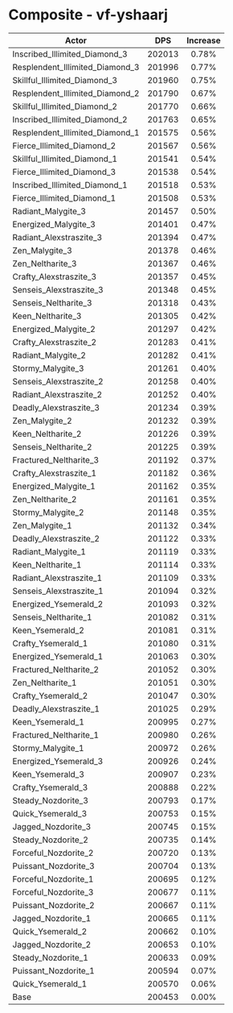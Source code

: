 # Composite - vf-yshaarj
| Actor | DPS | Increase |
|---|:---:|:---:|
|Inscribed_Illimited_Diamond_3|202013|0.78%|
|Resplendent_Illimited_Diamond_3|201996|0.77%|
|Skillful_Illimited_Diamond_3|201960|0.75%|
|Resplendent_Illimited_Diamond_2|201790|0.67%|
|Skillful_Illimited_Diamond_2|201770|0.66%|
|Inscribed_Illimited_Diamond_2|201763|0.65%|
|Resplendent_Illimited_Diamond_1|201575|0.56%|
|Fierce_Illimited_Diamond_2|201567|0.56%|
|Skillful_Illimited_Diamond_1|201541|0.54%|
|Fierce_Illimited_Diamond_3|201538|0.54%|
|Inscribed_Illimited_Diamond_1|201518|0.53%|
|Fierce_Illimited_Diamond_1|201508|0.53%|
|Radiant_Malygite_3|201457|0.50%|
|Energized_Malygite_3|201401|0.47%|
|Radiant_Alexstraszite_3|201394|0.47%|
|Zen_Malygite_3|201378|0.46%|
|Zen_Neltharite_3|201367|0.46%|
|Crafty_Alexstraszite_3|201357|0.45%|
|Senseis_Alexstraszite_3|201348|0.45%|
|Senseis_Neltharite_3|201318|0.43%|
|Keen_Neltharite_3|201305|0.42%|
|Energized_Malygite_2|201297|0.42%|
|Crafty_Alexstraszite_2|201283|0.41%|
|Radiant_Malygite_2|201282|0.41%|
|Stormy_Malygite_3|201261|0.40%|
|Senseis_Alexstraszite_2|201258|0.40%|
|Radiant_Alexstraszite_2|201252|0.40%|
|Deadly_Alexstraszite_3|201234|0.39%|
|Zen_Malygite_2|201232|0.39%|
|Keen_Neltharite_2|201226|0.39%|
|Senseis_Neltharite_2|201225|0.39%|
|Fractured_Neltharite_3|201192|0.37%|
|Crafty_Alexstraszite_1|201182|0.36%|
|Energized_Malygite_1|201162|0.35%|
|Zen_Neltharite_2|201161|0.35%|
|Stormy_Malygite_2|201148|0.35%|
|Zen_Malygite_1|201132|0.34%|
|Deadly_Alexstraszite_2|201122|0.33%|
|Radiant_Malygite_1|201119|0.33%|
|Keen_Neltharite_1|201114|0.33%|
|Radiant_Alexstraszite_1|201109|0.33%|
|Senseis_Alexstraszite_1|201094|0.32%|
|Energized_Ysemerald_2|201093|0.32%|
|Senseis_Neltharite_1|201082|0.31%|
|Keen_Ysemerald_2|201081|0.31%|
|Crafty_Ysemerald_1|201080|0.31%|
|Energized_Ysemerald_1|201063|0.30%|
|Fractured_Neltharite_2|201052|0.30%|
|Zen_Neltharite_1|201051|0.30%|
|Crafty_Ysemerald_2|201047|0.30%|
|Deadly_Alexstraszite_1|201025|0.29%|
|Keen_Ysemerald_1|200995|0.27%|
|Fractured_Neltharite_1|200980|0.26%|
|Stormy_Malygite_1|200972|0.26%|
|Energized_Ysemerald_3|200926|0.24%|
|Keen_Ysemerald_3|200907|0.23%|
|Crafty_Ysemerald_3|200888|0.22%|
|Steady_Nozdorite_3|200793|0.17%|
|Quick_Ysemerald_3|200753|0.15%|
|Jagged_Nozdorite_3|200745|0.15%|
|Steady_Nozdorite_2|200735|0.14%|
|Forceful_Nozdorite_2|200720|0.13%|
|Puissant_Nozdorite_3|200704|0.13%|
|Forceful_Nozdorite_1|200695|0.12%|
|Forceful_Nozdorite_3|200677|0.11%|
|Puissant_Nozdorite_2|200667|0.11%|
|Jagged_Nozdorite_1|200665|0.11%|
|Quick_Ysemerald_2|200662|0.10%|
|Jagged_Nozdorite_2|200653|0.10%|
|Steady_Nozdorite_1|200633|0.09%|
|Puissant_Nozdorite_1|200594|0.07%|
|Quick_Ysemerald_1|200570|0.06%|
|Base|200453|0.00%|
